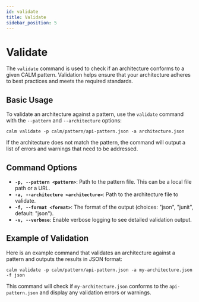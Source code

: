 ```yaml
---
id: validate
title: Validate
sidebar_position: 5
---
```


# Validate

The `validate` command is used to check if an architecture conforms to a given CALM pattern. Validation helps ensure that your architecture adheres to best practices and meets the required standards.

## Basic Usage

To validate an architecture against a pattern, use the `validate` command with the `--pattern` and `--architecture` options:

```shell
calm validate -p calm/pattern/api-pattern.json -a architecture.json
```

If the architecture does not match the pattern, the command will output a list of errors and warnings that need to be addressed.

## Command Options

- **`-p, --pattern <pattern>`**: Path to the pattern file. This can be a local file path or a URL.
- **`-a, --architecture <architecture>`**: Path to the architecture file to validate.
- **`-f, --format <format>`**: The format of the output (choices: "json", "junit", default: "json").
- **`-v, --verbose`**: Enable verbose logging to see detailed validation output.

## Example of Validation

Here is an example command that validates an architecture against a pattern and outputs the results in JSON format:

```shell
calm validate -p calm/pattern/api-pattern.json -a my-architecture.json -f json
```

This command will check if `my-architecture.json` conforms to the `api-pattern.json` and display any validation errors or warnings.
